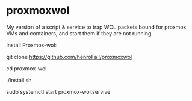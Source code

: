 # proxmoxwol
My version of a script &amp; service to trap WOL packets bound for proxmox VMs and containers, and start them if they are not running.


Install Proxmox-wol:

git clone https://github.com/henroFall/proxmoxwol

cd proxmox-wol

./install.sh

sudo systemctl start proxmox-wol.servive
